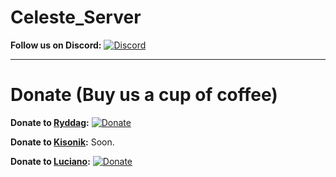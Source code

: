 # Celeste_Server

**Follow us on Discord:** [![Discord](https://img.shields.io/discord/234105032381825024.svg)](https://discord.gg/pkM2RAm)

---------------------------------------------------------------------------------------------------------------

# Donate (Buy us a cup of coffee)

**Donate to [Ryddag](https://github.com/orgs/ProjectCeleste/people/Ryddag):** [![Donate](https://img.shields.io/badge/Donate-PayPal-green.svg)](https://www.paypal.com/cgi-bin/webscr?cmd=_s-xclick&hosted_button_id=UJDJK24W5VUDW)

**Donate to [Kisonik](https://github.com/orgs/ProjectCeleste/people/kisonik):** Soon.

**Donate to [Luciano](https://github.com/orgs/ProjectCeleste/people/luciano7):** [![Donate](https://img.shields.io/badge/Donate-PayPal-green.svg)](https://paypal.me/LucianoPereira) 

